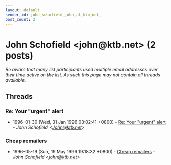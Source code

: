 ```yaml
---
layout: default
sender_id: john_schofield_john_at_ktb_net_
post_count: 2
---
```


# John Schofield <john<span>@</span>ktb.net> (2 posts)

_Be aware that many list participants used multiple email addresses over their time active on the list. As such this page may not contain all threads available._

## Threads

### Re: Your "urgent" alert
+ 1996-01-30 (Wed, 31 Jan 1996 03:02:41 +0800) - [Re: Your "urgent" alert](/archive/1996/01/ad54d0ff2175b28ea0e45ed2532ad3669c53a4496cde0f9418bf18136d688482) - _John Schofield \<John@ktb.net\>_

### Cheap remailers
+ 1996-05-19 (Sun, 19 May 1996 19:18:32 +0800) - [Cheap remailers](/archive/1996/05/ecdb467b5f6c75bc0aa04049627cc41e76f4e177eabf4df796d6f8d75865d41b) - _John Schofield \<john@ktb.net\>_

